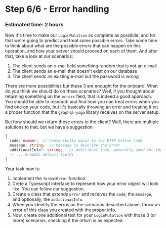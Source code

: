 # Step 6/6 - Error handling
### Estimated time: 2 hours

Now it's time to make our `LoginMutation` as complete as possibile, and for that we're going to predict and treat some possible errors. Take some time to think about what are the possible errors that can happen on this operation, and how your server should proceed on each of them. And after that, take a look at our scenarios:

1. The client sends on e-mai field something random that is not an e-mail
1. The client sends an e-mail that doesn't exist on our database
1. The client sends an existing e-mail but the password is wrong

There are more possibilities but these 3 are enought for the onboard. What do you think we should do on these scenarios? Well, if you thought about returning something on the `errors` field, that is indeed a good approach. You should be able to research and find how you can treat errors when you find one on your code, but it's basically throwing an error and treating it on a proper function that the `graphql-yoga` library receives on the server setup.

But how should we return these errors to the client? Well, there are multiple solutions to that, but we have a suggestion:

```ts
{
  code: number;  // Conveniently equal to the HTTP Status Code 
  message: string;  // Message to describe the error
  additionalInfo?: string;   // Additional info, generally good for the client developer to know more of what happened
  // ... GraphQL default fields
}
```

Your task now is:

1. Implement the `formatError` function.
1. Crete a Typescript interface to represent how your error object will look like. You can follow our suggestion.
1. Create a class that extends `Error` and receives the `code`, the `message`, and optionally, the `additionalInfo`.
1. When you identify the erros on the scenarios described above, throw an error of this class you created with the proper info.
1. Now, create one additional test for your `LoginMutation` with those 3 (or more) scenarios, checking if the return is as expected.
